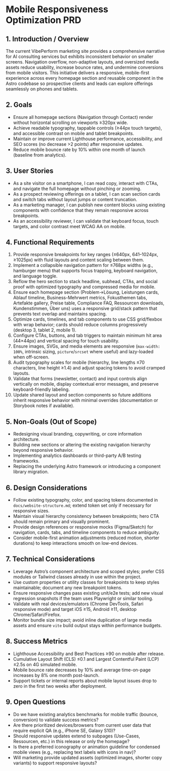 # Mobile Responsiveness Optimization PRD

## 1. Introduction / Overview
The current VibePerform marketing site provides a comprehensive narrative for AI consulting services but exhibits inconsistent behavior on smaller screens. Navigation overflow, non-adaptive layouts, and oversized media assets reduce usability, increase bounce rates, and undermine conversions from mobile visitors. This initiative delivers a responsive, mobile-first experience across every homepage section and reusable component in the Astro codebase so prospective clients and leads can explore offerings seamlessly on phones and tablets.

## 2. Goals
- Ensure all homepage sections (Navigation through Contact) render without horizontal scrolling on viewports ≥320px wide.
- Achieve readable typography, tappable controls (≥44px touch targets), and accessible contrast on mobile and tablet breakpoints.
- Maintain or improve current Lighthouse performance, accessibility, and SEO scores (no decrease >2 points) after responsive updates.
- Reduce mobile bounce rate by 10% within one month of launch (baseline from analytics).

## 3. User Stories
- As a site visitor on a smartphone, I can read copy, interact with CTAs, and navigate the full homepage without pinching or zooming.
- As a prospect reviewing offerings on a tablet, I can scan section cards and switch tabs without layout jumps or content truncation.
- As a marketing manager, I can publish new content blocks using existing components with confidence that they remain responsive across breakpoints.
- As an accessibility reviewer, I can validate that keyboard focus, touch targets, and color contrast meet WCAG AA on mobile.

## 4. Functional Requirements
1. Provide responsive breakpoints for key ranges (≤640px, 641–1024px, ≥1025px) with fluid layouts and content scaling between them.
2. Implement a collapsible navigation pattern for ≤768px widths (e.g., hamburger menu) that supports focus trapping, keyboard navigation, and language toggle.
3. Reflow the hero section to stack headline, subhead, CTAs, and social proof with optimized typography and compressed media for mobile.
4. Ensure each homepage section (Problem→Lösung, Leistungen cards, Ablauf timeline, Business-Mehrwert metrics, Fokusthemen tabs, Artefakte gallery, Preise table, Compliance FAQ, Ressourcen downloads, Kundenstimmen, Über uns) uses a responsive grid/stack pattern that prevents text overlap and maintains spacing.
5. Optimize cards, timelines, and tab components to use CSS grid/flexbox with wrap behavior; cards should reduce columns progressively (desktop 3, tablet 2, mobile 1).
6. Configure CTAs, buttons, and tab triggers to maintain minimum hit area (44×44px) and vertical spacing for touch usability.
7. Ensure images, SVGs, and media elements are responsive (`max-width: 100%`, intrinsic sizing, `picture`/`srcset` where useful) and lazy-loaded when off-screen.
8. Audit typography scales for mobile (hierarchy, line lengths ≤70 characters, line height ≥1.4) and adjust spacing tokens to avoid cramped layouts.
9. Validate that forms (newsletter, contact) and input controls align vertically on mobile, display contextual error messages, and preserve keyboard-friendly labeling.
10. Update shared layout and section components so future additions inherit responsive behavior with minimal overrides (documentation or Storybook notes if available).

## 5. Non-Goals (Out of Scope)
- Redesigning visual branding, copywriting, or core information architecture.
- Building new sections or altering the existing navigation hierarchy beyond responsive behavior.
- Implementing analytics dashboards or third-party A/B testing frameworks.
- Replacing the underlying Astro framework or introducing a component library migration.

## 6. Design Considerations
- Follow existing typography, color, and spacing tokens documented in `docs/website-structure.md`; extend token set only if necessary for responsive sizes.
- Maintain visual hierarchy consistency between breakpoints; hero CTA should remain primary and visually prominent.
- Provide design references or responsive mocks (Figma/Sketch) for navigation, cards, tabs, and timeline components to reduce ambiguity.
- Consider mobile-first animation adjustments (reduced motion, shorter durations) to keep interactions smooth on low-end devices.

## 7. Technical Considerations
- Leverage Astro’s component architecture and scoped styles; prefer CSS modules or Tailwind classes already in use within the project.
- Use custom properties or utility classes for breakpoints to keep styles maintainable; document any new breakpoint tokens.
- Ensure responsive changes pass existing unit/e2e tests; add new visual regression snapshots if the team uses Playwright or similar tooling.
- Validate with real devices/emulators (Chrome DevTools, Safari responsive mode) and target iOS ≥15, Android ≥11, desktop Chrome/Safari/Firefox.
- Monitor bundle size impact; avoid inline duplication of large media assets and ensure `vite` build output stays within performance budgets.

## 8. Success Metrics
- Lighthouse Accessibility and Best Practices ≥90 on mobile after release.
- Cumulative Layout Shift (CLS) ≤0.1 and Largest Contentful Paint (LCP) ≤2.5s on 4G simulated mobile.
- Mobile bounce rate decreases by 10% and average time-on-page increases by 8% one month post-launch.
- Support tickets or internal reports about mobile layout issues drop to zero in the first two weeks after deployment.

## 9. Open Questions
- Do we have existing analytics benchmarks for mobile traffic (bounce, conversion) to validate success metrics?
- Are there prioritized devices/browsers from current user data that require explicit QA (e.g., iPhone SE, Galaxy S10)?
- Should responsive updates extend to subpages (Use-Cases, Ressourcen, etc.) in this release or only the homepage?
- Is there a preferred iconography or animation guideline for condensed mobile views (e.g., replacing text labels with icons in nav)?
- Will marketing provide updated assets (optimized images, shorter copy variants) to support responsive layouts?
